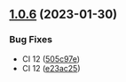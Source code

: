 ## [1.0.6](https://github.com/alma/in-page-test/compare/v1.0.5...v1.0.6) (2023-01-30)


### Bug Fixes

* CI 12 ([505c97e](https://github.com/alma/in-page-test/commit/505c97ea4cffa0b66f5d37b3b4a0669aaf19e14c))
* CI 12 ([e23ac25](https://github.com/alma/in-page-test/commit/e23ac25dcc2bfac49439cee22c8a1c3f676d3995))
